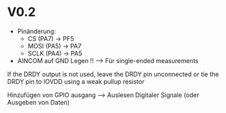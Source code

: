 # V0.2
- Pinänderung: 
  - CS (PA7) -> PF5 
  - MOSI (PA5) -> PA7
  - SCLK (PA4) -> PA5	
- AINCOM auf GND Legen !! --> Für single-ended measurements

If the DRDY output is not used, leave the DRDY pin unconnected or tie the DRDY pin to IOVDD using a weak pullup resistor

Hinzufügen von GPIO ausgang --> Auslesen Digitaler Signale (oder Ausgeben von Daten)
